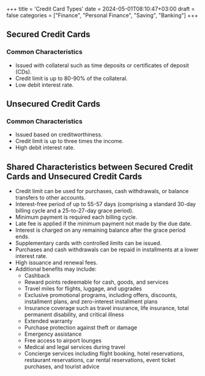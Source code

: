 +++
title = 'Credit Card Types'
date = 2024-05-01T08:10:47+03:00
draft = false
categories = ["Finance", "Personal Finance", "Saving", "Banking"]
+++
## Secured Credit Cards

### Common Characteristics

- Issued with collateral such as time deposits or certificates of deposit (CDs).
- Credit limit is up to 80-90% of the collateral.
- Low debit interest rate.

## Unsecured Credit Cards

### Common Characteristics

- Issued based on creditworthiness.
- Credit limit is up to three times the income.
- High debit interest rate.
    
## Shared Characteristics between Secured Credit Cards and Unsecured Credit Cards

- Credit limit can be used for purchases, cash withdrawals, or balance transfers to other accounts.
- Interest-free period of up to 55-57 days (comprising a standard 30-day billing cycle and a 25-to-27-day grace period).
- Minimum payment is required each billing cycle.
- Late fee is applied if the minimum payment not made by the due date.
- Interest is charged on any remaining balance after the grace period ends.
- Supplementary cards with controlled limits can be issued.
- Purchases and cash withdrawals can be repaid in installments at a lower interest rate.
- High issuance and renewal fees.
- Additional benefits may include:
  - Cashback
  - Reward points redeemable for cash, goods, and services
  - Travel miles for flights, luggage, and upgrades
  - Exclusive promotional programs, including offers, discounts, installment plans, and zero-interest installment plans
  - Insurance coverage such as travel insurance, life insurance, total permanent disability, and critical illness
  - Extended warranty
  - Purchase protection against theft or damage
  - Emergency assistance
  - Free access to airport lounges
  - Medical and legal services during travel
  - Concierge services including flight booking, hotel reservations, restaurant reservations, car rental reservations, event ticket purchases, and tourist advice

